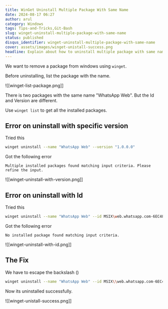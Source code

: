 ```yaml
---
title: WinGet Uninstall Multiple Package With Same Name
date: 2024-08-17 06:27
author: arul
category: Windows
tags: Tips-and-Tricks,Git-Bash
slug: winget-uninstall-multiple-package-with-same-name
status: published
disqus_identifier: winget-uninstall-multiple-package-with-same-name
cover: assets/images/winget-unistall-success.png
headline: Explain about how to uninstall multiple package with same name using winget. Solving the error on uninstall with specific version and Id.
---
```

We want to remove a package from windows using `winget`.

Before uninstalling, list the package with the name.

![[winget-list-package.png]]

There is two packages with the same name "WhatsApp Web". But the Id and Version are different.

Use `winget list` to get all the installed packages.
## Error on uninstall with specific version

Tried this

```bash
winget uninstall --name "WhatsApp Web" --version "1.0.0.0"
```

Got the following error

```
Multiple installed packages found matching input criteria. Please refine the input.
```

![[winget-uninstall-with-version.png]]
## Error on uninstall with Id

Tried this

```bash
winget uninstall --name "WhatsApp Web" --id MSIX\web.whatsapp.com-6EC4871F_1.0.0.0_neutral__910631y4v73xw
```

Got the following error

```
No installed package found matching input criteria.
```

![[winget-uninstall-with-id.png]]
## The Fix

We have to escape the backslash (\)

```bash
winget uninstall --name "WhatsApp Web" --id MSIX\\web.whatsapp.com-6EC4871F_1.0.0.0_neutral__910631y4v73xw
```

Now its uninstalled successfully.

![[winget-unistall-success.png]]
